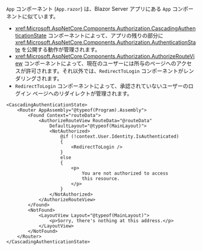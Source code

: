 `App` コンポーネント (`App.razor`) は、Blazor Server アプリにある `App` コンポーネントに似ています。

* <xref:Microsoft.AspNetCore.Components.Authorization.CascadingAuthenticationState> コンポーネントによって、アプリの残りの部分に <xref:Microsoft.AspNetCore.Components.Authorization.AuthenticationState> を公開する動作が管理されます。
* <xref:Microsoft.AspNetCore.Components.Authorization.AuthorizeRouteView> コンポーネントによって、現在のユーザーには所与のページへのアクセスが許可されます。それ以外では、`RedirectToLogin` コンポーネントがレンダリングされます。
* `RedirectToLogin` コンポーネントによって、承認されていないユーザーのログイン ページへのリダイレクトが管理されます。

```razor
<CascadingAuthenticationState>
    <Router AppAssembly="@typeof(Program).Assembly">
        <Found Context="routeData">
            <AuthorizeRouteView RouteData="@routeData" 
                DefaultLayout="@typeof(MainLayout)">
                <NotAuthorized>
                    @if (!context.User.Identity.IsAuthenticated)
                    {
                        <RedirectToLogin />
                    }
                    else
                    {
                        <p>
                            You are not authorized to access 
                            this resource.
                        </p>
                    }
                </NotAuthorized>
            </AuthorizeRouteView>
        </Found>
        <NotFound>
            <LayoutView Layout="@typeof(MainLayout)">
                <p>Sorry, there's nothing at this address.</p>
            </LayoutView>
        </NotFound>
    </Router>
</CascadingAuthenticationState>
```

